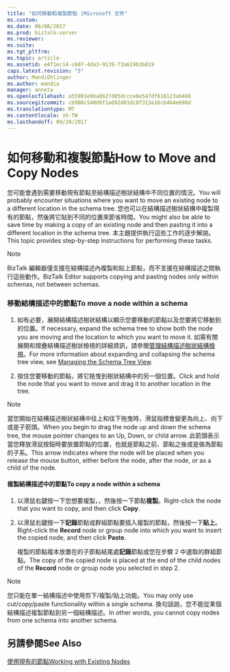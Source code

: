 ```yaml
---
title: "如何移動和複製節點 |Microsoft 文件"
ms.custom: 
ms.date: 06/08/2017
ms.prod: biztalk-server
ms.reviewer: 
ms.suite: 
ms.tgt_pltfrm: 
ms.topic: article
ms.assetid: e4f1ec14-c607-4da3-9139-73a61963b819
caps.latest.revision: "5"
author: MandiOhlinger
ms.author: mandia
manager: anneta
ms.openlocfilehash: a55901e9ba6b27d05dccce0e547df618123ab466
ms.sourcegitcommit: cb908c540d8f1a692d01dc8f313e16cb4b4e696d
ms.translationtype: MT
ms.contentlocale: zh-TW
ms.lasthandoff: 09/20/2017
---
```

# <a name="how-to-move-and-copy-nodes"></a><span data-ttu-id="bd999-102">如何移動和複製節點</span><span class="sxs-lookup"><span data-stu-id="bd999-102">How to Move and Copy Nodes</span></span>
<span data-ttu-id="bd999-103">您可能會遇到需要移動現有節點至結構描述樹狀結構中不同位置的情況。</span><span class="sxs-lookup"><span data-stu-id="bd999-103">You will probably encounter situations where you want to move an existing node to a different location in the schema tree.</span></span> <span data-ttu-id="bd999-104">您也可以在結構描述樹狀結構中複製現有的節點，然後將它貼到不同的位置來節省時間。</span><span class="sxs-lookup"><span data-stu-id="bd999-104">You might also be able to save time by making a copy of an existing node and then pasting it into a different location in the schema tree.</span></span> <span data-ttu-id="bd999-105">本主題提供執行這些工作的逐步解說。</span><span class="sxs-lookup"><span data-stu-id="bd999-105">This topic provides step-by-step instructions for performing these tasks.</span></span>  
  
> [!NOTE]
>  <span data-ttu-id="bd999-106">BizTalk 編輯器僅支援在結構描述內複製和貼上節點，而不支援在結構描述之間執行這些動作。</span><span class="sxs-lookup"><span data-stu-id="bd999-106">BizTalk Editor supports copying and pasting nodes only within schemas, not between schemas.</span></span>  
  
### <a name="to-move-a-node-within-a-schema"></a><span data-ttu-id="bd999-107">移動結構描述中的節點</span><span class="sxs-lookup"><span data-stu-id="bd999-107">To move a node within a schema</span></span>  
  
1.  <span data-ttu-id="bd999-108">如有必要，展開結構描述樹狀結構以顯示您要移動的節點以及您要將它移動到的位置。</span><span class="sxs-lookup"><span data-stu-id="bd999-108">If necessary, expand the schema tree to show both the node you are moving and the location to which you want to move it.</span></span> <span data-ttu-id="bd999-109">如需有關展開和摺疊結構描述樹狀檢視的詳細資訊，請參閱[管理結構描述樹狀結構檢視](../core/how-to-manage-the-schema-tree-view.md)。</span><span class="sxs-lookup"><span data-stu-id="bd999-109">For more information about expanding and collapsing the schema tree view, see [Managing the Schema Tree View](../core/how-to-manage-the-schema-tree-view.md).</span></span>  
  
2.  <span data-ttu-id="bd999-110">按住您要移動的節點，將它拖曳到樹狀結構中的另一個位置。</span><span class="sxs-lookup"><span data-stu-id="bd999-110">Click and hold the node that you want to move and drag it to another location in the tree.</span></span>  
  
> [!NOTE]
>  <span data-ttu-id="bd999-111">當您開始在結構描述樹狀結構中往上和往下拖曳時，滑鼠指標會變更為向上、向下或是子箭頭。</span><span class="sxs-lookup"><span data-stu-id="bd999-111">When you begin to drag the node up and down the schema tree, the mouse pointer changes to an Up, Down, or child arrow.</span></span> <span data-ttu-id="bd999-112">此箭頭表示當您釋放滑鼠按鈕時要放置節點的位置，也就是節點之前、節點之後或是做為節點的子系。</span><span class="sxs-lookup"><span data-stu-id="bd999-112">This arrow indicates where the node will be placed when you release the mouse button, either before the node, after the node, or as a child of the node.</span></span>  
  
#### <a name="to-copy-a-node-within-a-schema"></a><span data-ttu-id="bd999-113">複製結構描述中的節點</span><span class="sxs-lookup"><span data-stu-id="bd999-113">To copy a node within a schema</span></span>  
  
1.  <span data-ttu-id="bd999-114">以滑鼠右鍵按一下您想要複製，，然後按一下節點**複製**。</span><span class="sxs-lookup"><span data-stu-id="bd999-114">Right-click the node that you want to copy, and then click **Copy**.</span></span>  
  
2.  <span data-ttu-id="bd999-115">以滑鼠右鍵按一下**記錄**節點或群組節點要插入複製的節點，然後按一下**貼上**。</span><span class="sxs-lookup"><span data-stu-id="bd999-115">Right-click the **Record** node or group node into which you want to insert the copied node, and then click **Paste**.</span></span>  
  
     <span data-ttu-id="bd999-116">複製的節點複本放置在的子節點結尾處**記錄**節點或您在步驟 2 中選取的群組節點。</span><span class="sxs-lookup"><span data-stu-id="bd999-116">The copy of the copied node is placed at the end of the child nodes of the **Record** node or group node you selected in step 2.</span></span>  
  
> [!NOTE]
>  <span data-ttu-id="bd999-117">您只能在單一結構描述中使用剪下/複製/貼上功能。</span><span class="sxs-lookup"><span data-stu-id="bd999-117">You may only use cut/copy/paste functionality within a single schema.</span></span> <span data-ttu-id="bd999-118">換句話說，您不能從某個結構描述複製節點到另一個結構描述。</span><span class="sxs-lookup"><span data-stu-id="bd999-118">In other words, you cannot copy nodes from one schema into another schema.</span></span>  
  
## <a name="see-also"></a><span data-ttu-id="bd999-119">另請參閱</span><span class="sxs-lookup"><span data-stu-id="bd999-119">See Also</span></span>  
 [<span data-ttu-id="bd999-120">使用現有的節點</span><span class="sxs-lookup"><span data-stu-id="bd999-120">Working with Existing Nodes</span></span>](../core/working-with-existing-nodes.md)